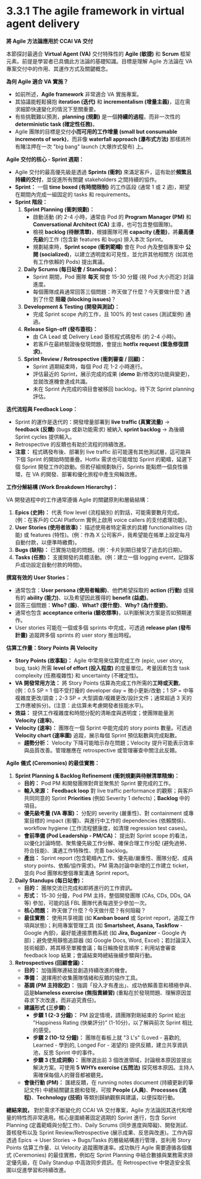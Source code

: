 # 3.3.1 The agile framework in virtual agent delivery

**將 Agile 方法論應用於 CCAI VA 交付**

本節探討最適合 **Virtual Agent (VA)** 交付特殊性的 **Agile (敏捷)** 和 **Scrum** 框架元素。前提是學習者已具備此方法論的基礎知識。目標是理解 Agile 方法論在 VA 專案交付中的作用、其運作方式及關鍵概念。

**為何 Agile 適合 VA 實施？**

- 如前所述，**Agile framework** 非常適合 VA 實施專案。
- 其協議能輕鬆擁抱 **iteration (迭代)** 和 **incrementalism (增量主義)**，這在需求細節快速變化的情況下至關重要。
- 有些挑戰難以預測，**planning (規劃)** 是一個**持續的過程**，而非一次性的 **deterministic task (確定性任務)**。
- Agile 團隊的目標是交付**小而可用的工作增量 (small but consumable increments of work)**，而非像 **waterfall approach (瀑布式方法)** 那樣將所有賭注押在一次 "big bang" launch (大爆炸式發布) 上。

**Agile 交付的核心 - Sprint 週期：**

- Agile 交付的最高優先級是透過 **Sprints (衝刺)** 來滿足客戶，這有助於**頻繁且持續的交付**，並促進所有關鍵 stakeholders 之間持續的協作。
- **Sprint：** 一個 **time boxed (有時間限制)** 的工作區段 (通常 1 或 2 週)，期望在期間內完成一組固定的 tasks 和 requirements。
- **Sprint 階段：**
    1. **Sprint Planning (衝刺規劃)：**
        - 啟動活動 (約 2-4 小時，通常由 Pod 的 **Program Manager (PM)** 和 **Conversational Architect (CA)** 主導，也可包含整個團隊)。
        - 檢視 **backlog (待辦清單)**，根據團隊可用 **capacity (產能)**，將**最高優先級**的工作 (包含新 features 和 bugs) 排入本次 Sprint。
        - 規劃結束時，**Sprint scope (衝刺範疇)** 會在 Pod 內及整個專案中 **公開 (socialized)**，以建立透明度和可見性，並允許其他相關方 (如其他有工作依賴的 Pods) 提出異議。
    2. **Daily Scrums (每日站會 / Standups)：**
        - Sprint 期間，Pod 團隊 **每天** 開會 15-30 分鐘 (視 Pod 大小而定) 討論進度。
        - 每個團隊成員通常回答三個問題：昨天做了什麼？今天要做什麼？遇到了什麼 **阻礙 (blocking issues)**？
    3. **Development & Testing (開發與測試)：**
        - 完成 Sprint scope 內的工作，且 100% 的 test cases (測試案例) 通過。
    4. **Release Sign-off (發布簽核)：**
        - 由 CA Lead 或 Delivery Lead 簽核程式碼發布 (約 2-4 小時)。
        - 若客戶在最終驗證後發現問題，會提出 **hotfix request (緊急修復請求)**。
    5. **Sprint Review / Retrospective (衝刺審查 / 回顧)：**
        - Sprint 週期結束時，每個 Pod 花 1-2 小時進行。
        - 評估最近的 Sprint，展示完成的成果 (**demo** 新/修改的功能與變更)，並就改進機會達成共識。
        - 未在 Sprint 內完成的項目會被移回 backlog，待下次 Sprint planning 評估。

**迭代流程與 Feedback Loop：**

- Sprint 的運作是迭代的：開發增量部署到 **live traffic (真實流量)** -> **feedback (反饋)** (bugs 或新功能需求) 被納入 **sprint backlog** -> 為後續 Sprint cycles 提供輸入。
- Retrospective 的反饋也有助於流程的持續改進。
- **注意：** 程式碼發布後、部署到 live traffic 前可能還有其他測試層，這可能與下個 Sprint 的開始時間重疊。Hotfix 需求也可能增加 Sprint 的範疇，延遲下個 Sprint 開發工作的啟動。但若仔細規劃執行，Sprints 能點燃一個良性循環，在 VA 的開發、部署和優化旅程中產生飛輪效應。

**工作分解結構 (Work Breakdown Hierarchy)：**

VA 開發過程中的工作通常遵循 Agile 的關鍵原則和層級結構：

1. **Epics (史詩)：** 代表 flow level (流程級別) 的對話，可能需要數月完成。(例：在客戶的 CCAI Platform 實例上啟用 voice callers 的支付處理功能)。
2. **User Stories (使用者故事)：** 描述使用者特定需求的具體 functionalities (功能) 或 features (特性)。(例：作為 X 公司客戶，我希望能在帳單上設定每月自動付款，以便準時繳費)。
3. **Bugs (缺陷)：** 已實施功能的問題。(例：卡片到期日接受了過去的日期)。
4. **Tasks (任務)：** 支援開發的具體活動。(例：建立一個 logging event，記錄客戶成功設定自動付款的時間)。

**撰寫有效的 User Stories：**

- 通常包含：**User persona (使用者輪廓)**、他們希望採取的 **action (行動)** 或擁有的 **ability (能力)**、以及希望因此獲得的 **benefit (益處)**。
- 回答三個問題：**Who? (誰)**、**What? (要什麼)**、**Why? (為什麼要)**。
- 通常也包含 **acceptance criteria (驗收標準)**，以判斷解決方案是否如預期運作。
- User stories 可能在一個或多個 sprints 中完成，可透過 **release plan (發布計畫)** 追蹤跨多個 sprints 的 user story 推出時程。

**估算工作量：Story Points 與 Velocity**

- **Story Points (故事點)：** Agile 中常用來估算完成工作 (epic, user story, bug, task) 所需 **level of effort (投入程度)** 的度量單位。考量因素包含 task complexity (任務複雜性) 和 uncertainty (不確定性)。
- **VA 開發常用方法：** 將 Story Points 估算為完成工作所需的**工時或天數**。(例：0.5 SP = 1 個不受打擾的 developer day = 微小更新/改動；1 SP = 中等複雜度更改/調查；2-3 SP = 大型調查/複雜更改/設計文件；通常超過 3 天的工作應被拆分)。(注意：此估算未考慮開發者技能水平)。
- **效益：** 提供工作複雜度和時間分配的清晰度與透明度；使團隊能量測 **Velocity (速率)**。
- **Velocity (速率)：** 團隊在一個 Sprint 中能完成的 story points 數量。可透過 **Velocity chart (速率圖)** 追蹤，展示每個 Sprint 預估點數與完成點數。
    - **趨勢分析：** Velocity 下降可能暗示存在問題；Velocity 提升可能表示效率與品質改善。管理層應在 retrospective 或管理審查中關注此反饋。

**Agile 儀式 (Ceremonies) 的最佳實務：**

1. **Sprint Planning & Backlog Refinement (衝刺規劃與待辦清單精煉)：**
    - **目的：** Pod PM 和開發團隊對齊並聚焦於 Sprint 要完成的工作。
    - **輸入來源：** **Feedback loop** 對 live traffic performance 的觀察；與客戶共同同意的 Sprint **Priorities** (例如 Severity 1 defects)；**Backlog** 中的項目。
    - **優先級考量 (VA 專案)：** 分配的 severity (嚴重性)、對 containment 或專案目標的 impact (影響)、與進行中工作的 dependencies (依賴關係)、workflow hygiene (工作流程健康度，如清理 regression test cases)。
    - **會前準備 (Pod Leadership - PM/CA)：** 提出對 Sprint scope 的看法，以優化討論時間、聚焦優先級工作分解、確保合理工作分配 (避免過勞、符合技能)、溝通工作特殊性、完善 backlog。
    - **產出：** Sprint report (包含範疇內工作、優先級/嚴重性、團隊分配、成員 story points、依賴/協作需求)。PM 需為討論中新增的工作建立 ticket，並向 Pod 團隊和整個專案溝通 Sprint report。
2. **Daily Standups (每日站會)：**
    - **目的：** 團隊交流已完成和即將進行的工作資訊。
    - **形式：** 15-30 分鐘，Pod PM 主持，整個開發團隊 (CAs, CDs, DDs, QA 等) 參加，可能的話 FBL 團隊代表每週至少參加一次。
    - **核心問題：** 昨天做了什麼？今天做什麼？有何阻礙？
    - **最佳實務：** 使用共享視圖 (如 **Kanban board** 或 Sprint report，追蹤工作項與狀態)；利用專案管理工具 (如 **Smartsheet, Asana, Taskflow** - Google 內部)，最好能連接票務系統 (如 **Jira, Buganizer** - Google 內部)；避免使用靜態追踪器 (如 Google Docs, Word, Excel)；若討論深入技術細節，將其移至單獨會議；每日輪換發言順序；利用站會審查 feedback loop 結果；會議結束時總結後續步驟與行動。
3. **Retrospectives (回顧會議)：**
    - **目的：** 加強團隊連結並創造持續改進的機會。
    - **準備：** 選擇用於收集團隊情緒和反饋的協作工具。
    - **基調 (PM 主持設定)：** 強調「投入才有產出」、成功依賴善意和積極參與、這是**blameless exercise (無指責練習)** (重點在於發現問題、理解原因並尋求下次改進，而非追究責任)。
    - **建議形式 (三步驟)：**
        - **步驟 1 (2-3 分鐘)：** PM 設定情境，請團隊對剛結束的 Sprint 給出 "Happiness Rating (快樂評分)" (1-10分)，以了解與前次 Sprint 相比的感受。
        - **步驟 2 (10-12 分鐘)：** 團隊在看板上就 "3 L's" (Loved - 喜歡的, Learned - 學到的, Longed For - 渴望的) 提供反饋，建立共享資訊池，反思 Sprint 中的事件。
        - **步驟 3 (生成洞察)：** 團隊選出前 3 個改進領域，討論根本原因並提出解決方案。可使用 **5 WHYs exercise (五問法)** 探究根本原因。主持人需確保每個人的聲音都被聽見。
    - **會後行動 (PM)：** 匯總反饋，在 running notes document (持續更新的筆記文件) 中總結關鍵主題和發現，可按 **People (人員)**、**Processes (流程)**、**Technology (技術)** 等類別歸納觀察與建議，以便採取行動。

**總結來說，** 對於需求不斷變化的 CCAI VA 交付專案，Agile 方法論因其迭代和增量的特性而非常適用。核心是圍繞著固定週期的 Sprint 進行，包含 Sprint Planning (定義範疇與分配工作)、Daily Scrums (同步進度與障礙)、開發測試、簽核發布以及 Sprint Review/Retrospective (展示成果、反思與改進)。工作內容透過 Epics -> User Stories -> Bugs/Tasks 的層級結構進行管理，並利用 Story Points 估算工作量、以 Velocity 追蹤團隊速率。成功執行 Agile 需要遵循各個儀式 (Ceremonies) 的最佳實務，例如在 Sprint Planning 中結合數據與業務需求排定優先級，在 Daily Standup 中高效同步資訊，在 Retrospective 中營造安全氛圍以促進學習和持續改進。